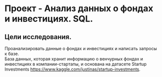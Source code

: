 # Проект - Анализ данных о фондах и инвестициях. SQL.


## Цели исследования.

Проанализировать данные о фондах и инвестициях и написать запросы к базе.\
База данных, которая хранит информацию о венчурных фондах и инвестициях в компании-стартапы, и основана на датасете Startup Investments https://www.kaggle.com/justinas/startup-investments.

